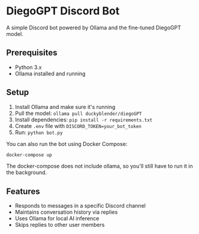 # DiegoGPT Discord Bot

A simple Discord bot powered by Ollama and the fine-tuned DiegoGPT model.

## Prerequisites
- Python 3.x
- Ollama installed and running

## Setup
1. Install Ollama and make sure it's running
2. Pull the model: `ollama pull duckyblender/diegoGPT`
3. Install dependencies: `pip install -r requirements.txt`
4. Create `.env` file with `DISCORD_TOKEN=your_bot_token`
5. Run: `python bot.py`

You can also run the bot using Docker Compose:

```bash
docker-compose up
```

The docker-compose does not include ollama, so you'll still have to run it in the background.

## Features
- Responds to messages in a specific Discord channel
- Maintains conversation history via replies
- Uses Ollama for local AI inference
- Skips replies to other user members
